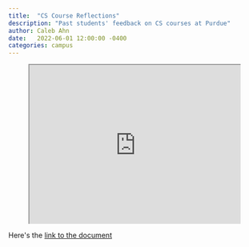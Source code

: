 ```yaml
---
title:  "CS Course Reflections"
description: "Past students' feedback on CS courses at Purdue"
author: Caleb Ahn
date:   2022-06-01 12:00:00 -0400
categories: campus
---
```


<!-- Using object -->
<!-- <object data="https://docs.google.com/document/d/1a8xOtaS9FsY6WCecytx1Pf6zdAr3fUdJC71bun_JFbo/edit?usp=sharing" width="600" height="600">
    <embed src="https://docs.google.com/document/d/1a8xOtaS9FsY6WCecytx1Pf6zdAr3fUdJC71bun_JFbo/edit?usp=sharing" width="600" height="600"> </embed>
    Error: Embedded data could not be displayed.
</object>
 -->
 
<!--  Using iframe -->
<style>
.video-container {
position: relative;
padding-bottom: 56.25%;
padding-top: 35px;
height: 0;
overflow: hidden;
}

.video-container iframe {
position: absolute;
top:0;
left: 0;
width: 100%;
height: 100%;
}
</style>

<figure class="video-container">
<iframe src="https://docs.google.com/document/d/e/2PACX-1vQd-7-nJSGSPMiallH4Wqk7iQiGnUnFTkeEQudXUayfjGfI54mDe3Ofa75kKcg1yLXGnT_1RmeqdnS3/pub?embedded=true"></iframe>
</figure>

Here's the [link to the document](https://docs.google.com/document/d/e/2PACX-1vQd-7-nJSGSPMiallH4Wqk7iQiGnUnFTkeEQudXUayfjGfI54mDe3Ofa75kKcg1yLXGnT_1RmeqdnS3/pub)
